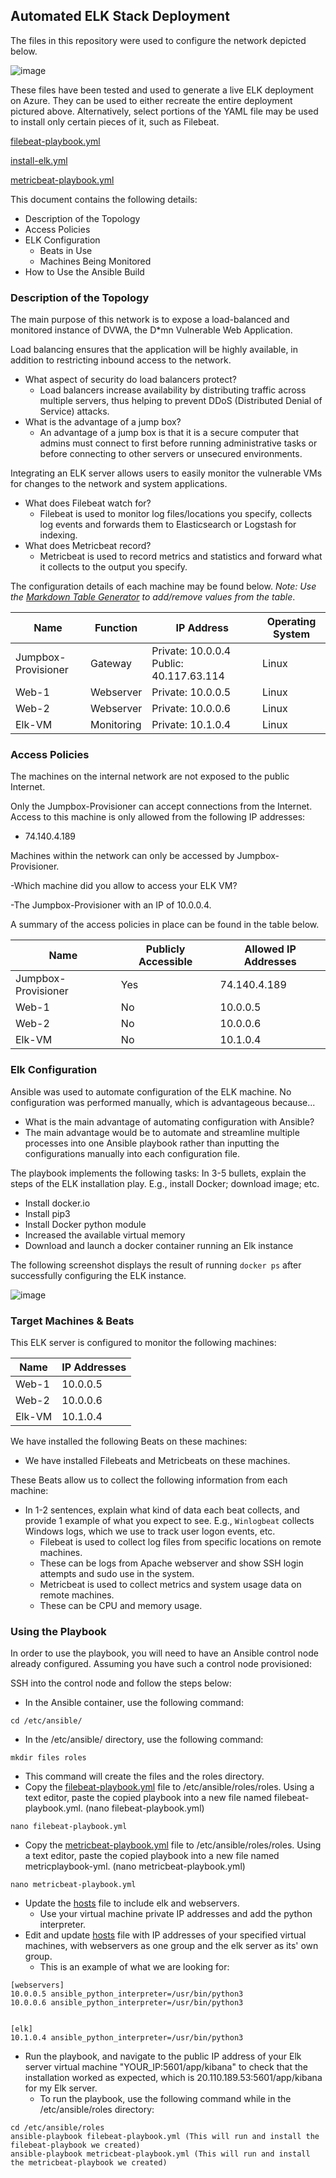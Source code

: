 ## Automated ELK Stack Deployment

The files in this repository were used to configure the network depicted below.

![image](https://github.com/Pakaday/OSU-Cybersecurity-Project-1/blob/main/Diagrams/FPN_Proj1.drawio.png)


These files have been tested and used to generate a live ELK deployment on Azure. They can be used to either recreate the entire deployment pictured above. Alternatively, select portions of the YAML file may be used to install only certain pieces of it, such as Filebeat.

[filebeat-playbook.yml](https://github.com/Pakaday/OSU-Cybersecurity-Project-1/blob/main/Ansible/filebeat-playbook.yml)

[install-elk.yml](https://github.com/Pakaday/OSU-Cybersecurity-Project-1/blob/main/Ansible/install-elk.yml)

[metricbeat-playbook.yml](https://github.com/Pakaday/OSU-Cybersecurity-Project-1/blob/main/Ansible/metricbeat-playbook.yml)

This document contains the following details:
- Description of the Topology
- Access Policies
- ELK Configuration
  - Beats in Use
  - Machines Being Monitored
- How to Use the Ansible Build


### Description of the Topology

The main purpose of this network is to expose a load-balanced and monitored instance of DVWA, the D*mn Vulnerable Web Application.

Load balancing ensures that the application will be highly available, in addition to restricting inbound access to the network.
- What aspect of security do load balancers protect?
  - Load balancers increase availability by distributing traffic across multiple servers, thus helping to prevent DDoS (Distributed Denial of Service) attacks.
- What is the advantage of a jump box?
  - An advantage of a jump box is that it is a secure computer that admins must connect to first before running administrative tasks or before connecting to other servers or unsecured environments.

Integrating an ELK server allows users to easily monitor the vulnerable VMs for changes to the network and system applications.
- What does Filebeat watch for?
  - Filebeat is used to monitor log files/locations you specify, collects log events and forwards them to Elasticsearch or Logstash for indexing.
- What does Metricbeat record?
  - Metricbeat is used to record metrics and statistics and forward what it collects to the output you specify.

The configuration details of each machine may be found below.
_Note: Use the [Markdown Table Generator](http://www.tablesgenerator.com/markdown_tables) to add/remove values from the table_.

|         Name        | Function   |                IP Address               | Operating System |
|---------------------|------------|-----------------------------------------|------------------|
| Jumpbox-Provisioner | Gateway    | Private: 10.0.0.4 Public: 40.117.63.114 | Linux            |
| Web-1               | Webserver  | Private: 10.0.0.5                       | Linux            |
| Web-2               | Webserver  | Private: 10.0.0.6                       | Linux            |
| Elk-VM              | Monitoring | Private: 10.1.0.4                       | Linux            |

### Access Policies

The machines on the internal network are not exposed to the public Internet. 

Only the Jumpbox-Provisioner can accept connections from the Internet. Access to this machine is only allowed from the following IP addresses:
- 74.140.4.189

Machines within the network can only be accessed by Jumpbox-Provisioner.

-Which machine did you allow to access your ELK VM? 

-The Jumpbox-Provisioner with an IP of 10.0.0.4.

A summary of the access policies in place can be found in the table below.

|        Name         | Publicly Accessible | Allowed IP Addresses |
|---------------------|---------------------|----------------------|
| Jumpbox-Provisioner | Yes                 | 74.140.4.189         |
| Web-1               | No                  | 10.0.0.5             |
| Web-2               | No                  | 10.0.0.6             |
| Elk-VM              | No                  | 10.1.0.4             |

### Elk Configuration

Ansible was used to automate configuration of the ELK machine. No configuration was performed manually, which is advantageous because...
- What is the main advantage of automating configuration with Ansible?
- The main advantage would be to automate and streamline multiple processes into one Ansible playbook rather than inputting the configurations manually into each configuration file.

The playbook implements the following tasks:
In 3-5 bullets, explain the steps of the ELK installation play. E.g., install Docker; download image; etc.
- Install docker.io
- Install pip3
- Install Docker python module
- Increased the available virtual memory
- Download and launch a docker container running an Elk instance

The following screenshot displays the result of running `docker ps` after successfully configuring the ELK instance.

![image](https://github.com/Pakaday/OSU-Cybersecurity-Project-1/blob/2ef7ea779dd5b4fc6fab245f4d8555ac9eb18aa9/Images/Elk761%20(2).png)



### Target Machines & Beats
This ELK server is configured to monitor the following machines:

|  Name  | IP Addresses |
|--------|--------------|
| Web-1  | 10.0.0.5     |
| Web-2  | 10.0.0.6     |
| Elk-VM | 10.1.0.4     |

We have installed the following Beats on these machines:
- We have installed Filebeats and Metricbeats on these machines.

These Beats allow us to collect the following information from each machine:
- In 1-2 sentences, explain what kind of data each beat collects, and provide 1 example of what you expect to see. E.g., `Winlogbeat` collects Windows logs, which we use to track user logon events, etc.
  - Filebeat is used to collect log files from specific locations on remote machines.
   - These can be logs from Apache webserver and show SSH login attempts and sudo use in the system.
  - Metricbeat is used to collect metrics and system usage data on remote machines.
   - These can be CPU and memory usage.  

### Using the Playbook
In order to use the playbook, you will need to have an Ansible control node already configured. Assuming you have such a control node provisioned: 

SSH into the control node and follow the steps below:
- In the Ansible container, use the following command:
```
cd /etc/ansible/
```
- In the /etc/ansible/ directory, use the following command:
```
mkdir files roles
```
  - This command will create the files and the roles directory.
- Copy the [filebeat-playbook.yml](https://github.com/Pakaday/OSU-Cybersecurity-Project-1/blob/main/Ansible/filebeat-playbook.yml) file to /etc/ansible/roles/roles. Using a text editor, paste the copied playbook into a new file named filebeat-playbook.yml. (nano filebeat-playbook.yml)
```
nano filebeat-playbook.yml
```
- Copy the [metricbeat-playbook.yml](https://github.com/Pakaday/OSU-Cybersecurity-Project-1/blob/main/Ansible/metricbeat-playbook.yml) file to /etc/ansible/roles/roles. Using a text editor, paste the copied playbook into a new file named metricplaybook-yml. (nano metricbeat-playbook.yml)
```
nano metricbeat-playbook.yml
```
- Update the [hosts](https://github.com/Pakaday/OSU-Cybersecurity-Project-1/blob/main/Linux/hosts.txt) file to include elk and webservers.
  - Use your virtual machine private IP addresses and add the python interpreter.
- Edit and update [hosts](https://github.com/Pakaday/OSU-Cybersecurity-Project-1/blob/main/Linux/hosts.txt) file with IP addresses of your specified virtual machines, with webservers as one group and the elk server as its' own group.
  - This is an example of what we are looking for:
```
[webservers]
10.0.0.5 ansible_python_interpreter=/usr/bin/python3
10.0.0.6 ansible_python_interpreter=/usr/bin/python3


[elk]
10.1.0.4 ansible_python_interpreter=/usr/bin/python3
```
- Run the playbook, and navigate to the public IP address of your Elk server virtual machine "YOUR_IP:5601/app/kibana" to check that the installation worked as expected, which is 20.110.189.53:5601/app/kibana for my Elk server.
  - To run the playbook, use the following command while in the /etc/ansible/roles directory:
```
cd /etc/ansible/roles
ansible-playbook filebeat-playbook.yml (This will run and install the filebeat-playbook we created)
ansible-playbook metricbeat-playbook.yml (This will run and install the metricbeat-playbook we created)
```
